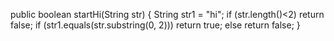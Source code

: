 public boolean startHi(String str) {
  String str1 = "hi";
  if (str.length()<2)
  return false;
  if (str1.equals(str.substring(0, 2)))
  return true;
  else
  return false;
}